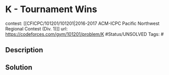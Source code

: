 # K - Tournament Wins

contest: [[CFICPC/101201/101201|2016-2017 ACM-ICPC Pacific Northwest Regional Contest (Div. 1)]]
url: https://codeforces.com/gym/101201/problem/K
#Status/UNSOLVED
Tags: #

## Description

## Solution

